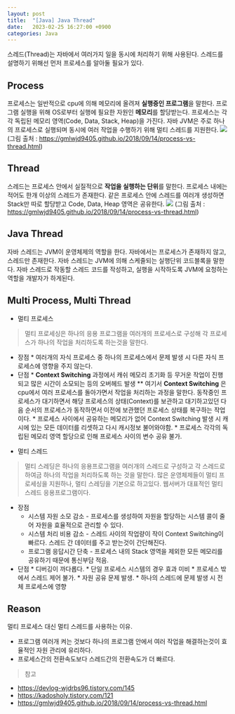 ```yaml
---
layout: post
title:  "[Java] Java Thread"
date:   2023-02-25 16:27:00 +0900
categories: Java
---
```


스레드(Thread)는 자바에서 여러가지 일을 동시에 처리하기 위해 사용된다.
스레드를 설명하기 위해선 먼저 프로세스를 알아둘 필요가 있다.

## Process
프로세스는 일반적으로 cpu에 의해 메모리에 올려져 **실행중인 프로그램**을 말한다. 프로그램 실행을 위해 OS로부터 실행에 필요한 자원인 **메모리**를 할당받는다. 프로세스는 각각 독립된 메모리 영역(Code, Data, Stack, Heap)을 가진다. 
자바 JVM은 주로 하나의 프로세스로 실행되며 동시에 여러 작업을 수행하기 위해 멀티 스레드를 지원한다.
![](https://velog.velcdn.com/images/ghjeong/post/fb6a3778-e4df-4307-abf3-6e8a1eaf76a7/image.png) (그림 출처 : https://gmlwjd9405.github.io/2018/09/14/process-vs-thread.html)
## Thread
스레드는 프로세스 안에서 실질적으로 **작업을 실행하는 단위**를 말한다. 프로세스 내에는 적어도 한개 이상의 스레드가 존재한다. 같은 프로세스 안에 스레드를 여러개 생성하면 Stack만 따로 할당받고 Code, Data, Heap 영역은 공유한다. 
![](https://velog.velcdn.com/images/ghjeong/post/6c4028cd-2df8-4eb7-bb4f-27b141b6df67/image.png) (그림 출처 : https://gmlwjd9405.github.io/2018/09/14/process-vs-thread.html)

## Java Thread
자바 스레드는 JVM이 운영체제의 역할을 한다. 자바에서는 프로세스가 존재하지 않고, 스레드만 존재한다. 자바 스레드는 JVM에 의해 스케줄되는 실행단위 코드블록을 말한다. 자바 스레드로 작동할 스레드 코드를 작성하고, 실행을 시작하도록 JVM에 요청하는 역할을 개발자가 하게된다.

## Multi Process, Multi Thread
- 멀티 프로세스
> 멀티 프로세싱은 하나의 응용 프로그램을 여러개의 프로세스로 구성해 각 프로세스가 하나의 작업을 처리하도록 하는것을 말한다.
    
   * 장점
    * 여러개의 자식 프로세스 중 하나의 프로세스에서 문제 발생 시 다른 자식 프로세스에 영향을 주지 않는다.
   * 단점
    * **Context Switching** 과정에서 캐쉬 메모리 초기화 등 무거운 작업이 진행되고 많은 시간이 소모되는 등의 오버헤드 발생
   	** 여기서 **Context Switching** 은 cpu에서 여러 프로세스를 돌아가면서 작업을 처리하는 과정을 말한다. 동작중인 프로세스가 대기하면서 해당 프로세스의 상태(Context)를 보관하고 대기하고있던 다음 순서의 프로세스가 동작하면서 이전에 보관했던 프로세스 상태를 복구하는 작업이다.
    * 프로세스 사이에서 공유하는 메모리가 없어 Context Switching 발생 시 캐시에 있는 모든 데이터를 리셋하고 다시 캐시정보 불어와야함.
   	* 프로세스 각각의 독립된 메모리 영역 할당으로 인해 프로세스 사이의 변수 공유 불가. 
   
    
    
- 멀티 스레드
> 멀티 스레딩은 하나의 응용프로그램을 여러개의 스레드로 구성하고 각 스레드로 하여금 하나의 작업을 처리하도록 하는 것을 말한다. 많은 운영체제들이 멀티 프로세싱을 지원하나, 멀티 스레딩을 기본으로 하고있다. 웹서버가 대표적인 멀티 스레드 응용프로그램이다.
	
   * 장점
  	 * 시스템 자원 소모 감소 - 프로세스를 생성하여 자원을 할당하는 시스템 콜이 줄어 자원을 효율적으로 관리할 수 있다.
     * 시스템 처리 비용 감소 - 스레드 사이의 작업량이 작이 Context Switching이 빠르다. 스레드 간 데이터를 주고 받는것이 간단해진다.
     * 프로그램 응답시간 단축 - 프로세스 내의 Stack 영역을 제외한 모든 메모리를 공유하기 때문에 통신부담 적음.   
   * 단점
   	* 디버깅이 까다롭다.
    * 단일 프로세스 시스템의 경우 효과 미비
    * 프로세스 밖에서 스레드 제어 불가.
    * 자원 공유 문제 발생.
    * 하나의 스레드에 문제 발생 시 전체 프로세스에 영향
    
    
## Reason
멀티 프로세스 대신 멀티 스레드를 사용하는 이유.
 * 프로그램 여러개 켜는 것보다 하나의 프로그램 안에서 여러 작업을 해결하는것이 효율적인 자원 관리에 유리하다.
 * 프로세스간의 전환속도보다 스레드간의 전환속도가 더 빠르다.

>참고
- https://devlog-wjdrbs96.tistory.com/145
- https://kadosholy.tistory.com/121
- https://gmlwjd9405.github.io/2018/09/14/process-vs-thread.html

